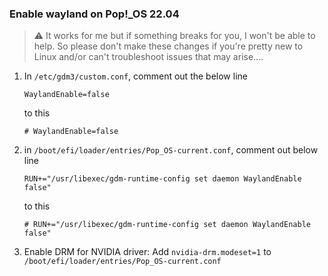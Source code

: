 ### Enable wayland on Pop!_OS 22.04

> ⚠️ It works for me but if something breaks for you, I won't be able to help. So please don't make these changes if you're pretty new to Linux and/or can't troubleshoot issues that may arise.... 

1. In `/etc/gdm3/custom.conf`, comment out the below line 

    ```
    WaylandEnable=false
    ```
    
    to this 

    ```
    # WaylandEnable=false
    ```

2. in `/boot/efi/loader/entries/Pop_OS-current.conf`, comment out below line

    ```
    RUN+="/usr/libexec/gdm-runtime-config set daemon WaylandEnable false"
    ```

    to this 

    ```
    # RUN+="/usr/libexec/gdm-runtime-config set daemon WaylandEnable false"
    ```

3. Enable DRM for NVIDIA driver: Add `nvidia-drm.modeset=1` to `/boot/efi/loader/entries/Pop_OS-current.conf`
